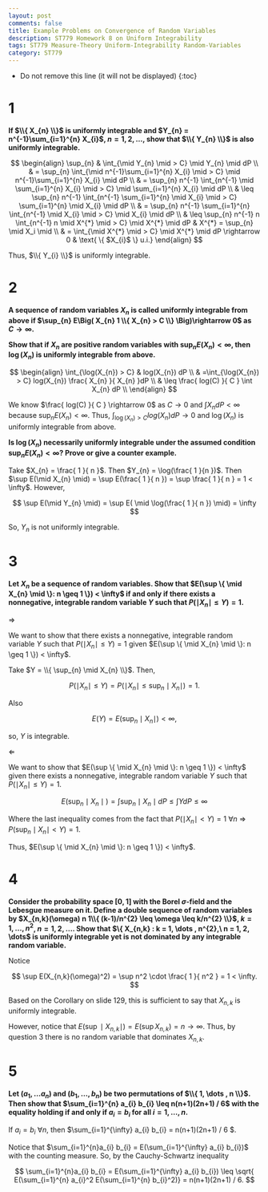 ```yaml
---
layout: post
comments: false
title: Example Problems on Convergence of Random Variables
description: ST779 Homework 8 on Uniform Integrability
tags: ST779 Measure-Theory Uniform-Integrability Random-Variables
category: ST779
---
```


* Do not remove this line (it will not be displayed)
{:toc}

# 1
**If $\\{ X_{n}  \\}$ is uniformly integrable and $Y_{n} = n^{-1}\sum_{i=1}^{n} X_{i}$, $n = 1, 2, \dots$, show that $\\{ Y_{n} \\}$ is also uniformly integrable.**

$$
\begin{align}
\sup_{n} & \int_{\mid Y_{n} \mid > C} \mid Y_{n} \mid dP \\
    & = \sup_{n} \int_{\mid n^{-1}\sum_{i=1}^{n} X_{i} \mid > C} \mid n^{-1}\sum_{i=1}^{n} X_{i} \mid dP \\
    & = \sup_{n} n^{-1} \int_{n^{-1} \mid \sum_{i=1}^{n} X_{i} \mid > C} \mid \sum_{i=1}^{n} X_{i} \mid dP \\
    & \leq \sup_{n} n^{-1} \int_{n^{-1}  \sum_{i=1}^{n} \mid X_{i} \mid > C}  \sum_{i=1}^{n} \mid X_{i} \mid dP \\
    & = \sup_{n} n^{-1} \sum_{i=1}^{n} \int_{n^{-1} \mid X_{i} \mid > C}  \mid X_{i} \mid dP \\
    & \leq \sup_{n} n^{-1} n \int_{n^{-1} n \mid X^{*} \mid > C}  \mid X^{*} \mid dP & X^{*} = \sup_{n} \mid X_i \mid \\
    & = \int_{\mid X^{*} \mid > C} \mid X^{*} \mid dP \rightarrow 0 & \text{ \{ $X_{i}$ \} u.i.}
\end{align}
$$

Thus, $\\{ Y_{i} \\}$ is uniformly integrable.

# 2
**A sequence of random variables $X_{n}$ is called uniformly integrable from above if $\sup_{n} E\Big( X_{n} 1 \\{ X_{n} > C \\} \Big)\rightarrow 0$ as $C \rightarrow \infty$.**

**Show that if $X_{n}$ are positive random variables with $\sup_{n} E(X_{n}) < \infty$, then $\log(X_{n})$ is uniformly integrable from above.**

$$
\begin{align}
\int_{\log(X_{n}) > C} & log(X_{n}) dP \\
    & =\int_{\log(X_{n}) > C} log(X_{n})  \frac{ X_{n} }{ X_{n} }dP \\
    & \leq \frac{ log(C) }{ C } \int  X_{n} dP \\
\end{align}
$$

We know $\frac{ log(C) }{ C } \rightarrow 0$ as $C \rightarrow 0$ and $\int  X_{n} dP < \infty$ because $\sup_{n} E(X_{n}) < \infty$. Thus, $\int_{\log(X_{n}) > C}  log(X_{n}) dP \rightarrow 0$ and $\log(X_{n})$ is uniformly integrable from above.


**Is $\log(X_{n})$ necessarily uniformly integrable under the assumed condition $\sup_{n} E(X_{n}) < \infty$? Prove or give a counter example.**

Take $X_{n} = \frac{ 1 }{ n }$. Then $Y_{n} = \log(\frac{ 1 }{n  })$. Then $\sup E(\mid X_{n} \mid) = \sup E(\frac{ 1 }{ n }) = \sup \frac{ 1 }{ n } = 1 < \infty$. However,

$$
\sup E(\mid Y_{n} \mid) = \sup E( \mid \log(\frac{ 1 }{ n }) \mid) = \infty
$$

So, $Y_{n}$ is not uniformly integrable.


# 3
**Let $X_{n}$ be a sequence of random variables. Show that $E(\sup \\{ \mid X_{n} \mid \\}: n \geq 1 \\}) < \infty$ if and only if there exists a nonnegative, integrable random variable $Y$ such that $P( \mid X_{n} \mid \leq Y) = 1$.**

$\Rightarrow$

We want to show that there exists a nonnegative, integrable random variable $Y$ such that $P( \mid X_{n} \mid \leq Y) = 1$ given $E(\sup \\{ \mid X_{n} \mid \\}: n \geq 1 \\}) < \infty$.

Take $Y = \\{ \sup_{n} \mid X_{n} \\}$. Then,

$$
P( \mid X_{n} \mid \leq Y) = P( \mid X_{n} \mid \leq \sup_{n} \mid X_{n} \mid) = 1.
$$

Also 

$$
E(Y) = E(\sup_{n} \mid X_{n} \mid) < \infty ,
$$

so, $Y$ is integrable.

$\Leftarrow$

We want to show that $E(\sup \\{ \mid X_{n} \mid \\}: n \geq 1 \\}) < \infty$ given there exists a nonnegative, integrable random variable $Y$ such that $P( \mid X_{n} \mid \leq Y) = 1$.

$$
E\Big( \sup_{n} \mid X_{n} \mid \Big) = \int \sup_{n} \mid X_{n} \mid dP \leq \int Y dP \leq \infty 
$$

Where the last inequality comes from the fact that $P(\mid X_{n} \mid < Y) = 1$ $\forall n$ $\Rightarrow$ $P(\sup_{n} \mid X_{n} \mid < Y) = 1$.

Thus, $E(\sup \\{ \mid X_{n} \mid \\}: n \geq 1 \\}) < \infty$.

# 4
**Consider the probability space $[0,1]$ with the Borel $\sigma$-field and the Lebesgue measure on it. Define a double sequence of random variables by $X_{n,k}(\omega) n 1\\{ (k-1)/n^{2} \leq \omega \leq k/n^{2} \\}$, $k = 1, \dots , n^2$, $n = 1, 2, \dots$. Show that $\\{ X_{n,k} : k = 1, \dots , n^{2},\ n = 1, 2, \dots$ is uniformly integrable yet is not dominated by any integrable random variable.**

Notice

$$
\sup E(X_{n,k}(\omega)^2) = \sup n^2 \cdot \frac{ 1 }{ n^2 } = 1 < \infty.
$$

Based on the Corollary on slide 129, this is sufficient to say that $X_{n,k}$ is uniformly integrable.

However, notice that $E(\sup \mid X_{n,k} \mid ) = E(\sup X_{n,k}) = n \rightarrow \infty$. Thus, by question 3 there is no random variable that dominates $X_{n,k}$.


# 5
**Let $(a_{1}, \dots a_{n})$ and $(b_{1}, \dots , b_{n})$ be two permutations of $\\{ 1, \dots , n \\}$. Then show that $\sum_{i=1}^{n} a_{i} b_{i} \leq n(n+1)(2n+1) / 6$ with the equality holding if and only if $a_{i} = b_{i}$ for all $i = 1, \dots , n$.**

If $a_{i} = b_{i}$ $\forall n$, then $\sum_{i=1}^{\infty} a_{i} b_{i} = n(n+1)(2n+1) / 6 $.

Notice that $\sum_{i=1}^{n}a_{i} b_{i} = E(\sum_{i=1}^{\infty} a_{i} b_{i})$ with the counting measure. So, by the Cauchy-Schwartz inequality

$$
\sum_{i=1}^{n}a_{i} b_{i} = E(\sum_{i=1}^{\infty} a_{i} b_{i}) \leq \sqrt{ E(\sum_{i=1}^{n} a_{i}^2  E(\sum_{i=1}^{n} b_{i}^2)} = n(n+1)(2n+1) / 6.
$$